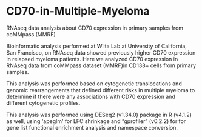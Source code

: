 # CD70-in-Multiple-Myeloma
RNAseq data analysis about CD70 expression in primary samples from coMMpass (MMRF)

Bioinformatic analysis performed at Wiita Lab at University of California, San Francisco, on RNAseq data showed previously higher CD70 expression in relapsed myeloma patients. Here we analyzed CD70 expression in RNAseq data from coMMpass dataset (MMRF)in CD138+ cells from primary samples.

This analysis was performed based on cytogenetic translocations and genomic rearrangements that defined different risks in multiple myeloma to determine if there were any associations with CD70 expression and different cytogenetic profiles. 

This analysis was performed using DESeq2 (v1.34.0) package in R (v4.1.2) as well, using 'apeglm' for LFC shrinkage and “gprofiler” (v0.2.2) for for gene list functional enrichment analysis and namespace conversion. 

